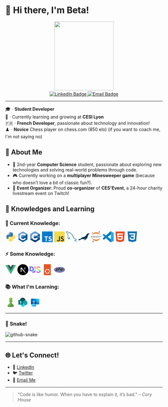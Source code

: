 # 👋 Hi there, I'm Beta!

<div id="header" align="center">
  <img src="https://media0.giphy.com/media/v1.Y2lkPTc5MGI3NjExaHB3YWYyODdxZGJ0MGdkbHZ4ZW95ZXZmd2loaWVqOHM3ejV1Zms4OSZlcD12MV9pbnRlcm5hbF9naWZfYnlfaWQmY3Q9cw/f7omQNmgiyjj5sffvZ/giphy.gif" width="190" height="220"/></center>
</div> 

<div id="badges" align="center">
  <a href="https://www.linkedin.com/in/louis-drouhin/" target="_blank">
    <img src="https://img.shields.io/badge/LinkedIn-blue?style=for-the-badge&logo=linkedin&logoColor=white" alt="LinkedIn Badge"/>
  </a>
  <a href="mailto:[louis.drouhin@proton.me]" target="_blank">
    <img src="https://img.shields.io/badge/Email-D14836?style=for-the-badge&logo=gmail&logoColor=white" alt="Email Badge"/>
  </a>
</div>

- - -

🎓ㆍ**Student Developer**  
📍ㆍCurrently learning and growing at **CESI Lyon**  
🇫🇷ㆍ**French Developer**, passionate about technology and innovation!  
♟️ㆍ**Novice** Chess player on chess.com (850 elo) (if you want to coach me, I'm not saying no)

## 🚀 About Me
- 🌱 2nd-year **Computer Science** student, passionate about exploring new technologies and solving real-world problems through code.
- 🎮 Currently working on a **multiplayer Minesweeper game** (because who doesn't love a bit of classic fun?).
- 🌟 **Event Organizer**: Proud **co-organizer** of **CES'Event**, a 24-hour charity livestream event on Twitch!  

## 📖 Knowledges and Learning
### 🌱 Current Knowledge:
<p>
  <img src="https://github.com/devicons/devicon/blob/master/icons/python/python-original.svg" title="Python" alt="Python" width="35" height="35">
  <img src="https://github.com/devicons/devicon/blob/master/icons/c/c-original.svg" title="C" alt="C" width="35" height="35">
  <img src="https://github.com/devicons/devicon/blob/master/icons/cplusplus/cplusplus-original.svg" title="C++" alt="C++" width="35" height="35">
  <img src="https://raw.githubusercontent.com/devicons/devicon/ca28c779441053191ff11710fe24a9e6c23690d6/icons/typescript/typescript-plain.svg" title="TypeScript" alt="TypeScript" width="35" height="35">
  <img src="https://github.com/devicons/devicon/blob/master/icons/javascript/javascript-original.svg" title="JavaScript" alt="JavaScript" width="35" height="35">
  <img src="https://raw.githubusercontent.com/devicons/devicon/ca28c779441053191ff11710fe24a9e6c23690d6/icons/mysql/mysql-original.svg" title="JMySql" alt="MySql" width="35" height="35">
  <img src="https://raw.githubusercontent.com/devicons/devicon/ca28c779441053191ff11710fe24a9e6c23690d6/icons/mariadb/mariadb-original.svg" title="mariadb 3" alt="mariadb 3" width="35" height="35">
  <img src="https://raw.githubusercontent.com/devicons/devicon/ca28c779441053191ff11710fe24a9e6c23690d6/icons/jupyter/jupyter-original-wordmark.svg" title="Jupyter" alt="Jupyter" width="35" height="35">
  <img src="https://raw.githubusercontent.com/devicons/devicon/ca28c779441053191ff11710fe24a9e6c23690d6/icons/vscode/vscode-original.svg" title="VScode" alt="VScode" width="35" height="35">
  <img src="https://raw.githubusercontent.com/devicons/devicon/ca28c779441053191ff11710fe24a9e6c23690d6/icons/html5/html5-plain.svg" title="Html 5" alt="Html 5" width="35" height="35">
  <img src="https://raw.githubusercontent.com/devicons/devicon/ca28c779441053191ff11710fe24a9e6c23690d6/icons/css3/css3-plain.svg" title="CSS 3" alt="Css 3" width="35" height="35">
</p>

### ⚡ Some Knowledge:
<p>
    <img src="https://github.com/devicons/devicon/blob/master/icons/vuejs/vuejs-original.svg" title="VueJS" alt="VueJS" width="35" height="35">
    <img src="https://raw.githubusercontent.com/devicons/devicon/ca28c779441053191ff11710fe24a9e6c23690d6/icons/nextjs/nextjs-original.svg" title="NextJS" alt="VueJS" width="35" height="35">
    <img src="https://raw.githubusercontent.com/devicons/devicon/ca28c779441053191ff11710fe24a9e6c23690d6/icons/discordjs/discordjs-original.svg" title="DiscordJs" alt="DiscordJs" width="35" height="35">
    <img src="https://raw.githubusercontent.com/devicons/devicon/ca28c779441053191ff11710fe24a9e6c23690d6/icons/ubuntu/ubuntu-original.svg" title="Ubuntu" alt="Ubuntu" width="35" height="35">
    <img src="https://raw.githubusercontent.com/devicons/devicon/ca28c779441053191ff11710fe24a9e6c23690d6/icons/php/php-original.svg" title="PHP" alt="PHP" width="35" height="35">
</p>

### 📚 What I'm Learning:
<p>
  <img src="https://github.com/betasown/betasown/blob/main/67c6e21591b4fed521d5deaf_660d6e4873c62fb68976b4d8_chess.com-logo-carre.png?raw=true" title="Chess.com" alt="PHP" width="35" height="35">
  <img src="https://github.com/betasown/betasown/blob/main/microsoft-sharepoint-2019.png?raw=true" title="SharePoint" alt="SharePoint" width="35" height="35">
  <img src="https://github.com/betasown/betasown/blob/main/510Y001wvGL.png?raw=true" title="Intune" alt="Intune" width="35" height="35">
</p>

---

### 🐍 Snake!
<picture>
  <source media="(prefers-color-scheme: dark)" srcset="https://raw.githubusercontent.com/tobiasmeyhoefer/tobiasmeyhoefer/output/github-snake-dark.svg" />
  <source media="(prefers-color-scheme: light)" srcset="https://raw.githubusercontent.com/tobiasmeyhoefer/tobiasmeyhoefer/output/github-snake.svg" />
  <img alt="github-snake" src="https://raw.githubusercontent.com/tobiasmeyhoefer/tobiasmeyhoefer/output/github-snake.svg" />
</picture>

---

## 🌐 Let's Connect!
- 💼 [LinkedIn](https://linkedin.com/in/louis-drouhin)
- 🐦 [Twitter](https://x.com/BetaLouisD)
- 📧 [Email Me](mailto:louis.drouhin@proton.me)

---

> "Code is like humor. When you have to explain it, it’s bad." – _Cory House_
